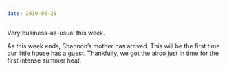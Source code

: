 ```yaml
---
date: 2019-06-28
---
```


Very business-as-usual this week.

As this week ends, Shannon’s mother has arrived. This will be the first time our little house has a guest. Thankfully, we got the airco just in time for the first intense summer heat.
